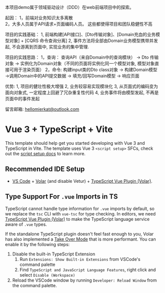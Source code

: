 本项目demo属于领域驱动设计（DDD）在web前端项目中的探索。

起因：
   1，前端对业务知识太多离散  
   2，大多人员属于API请求+页面编码人员。 
这些都使得项目和团队稳健性不高

项目的实践基础： 
   1, 前端构建[API接口]、[Dto传输对象]、[Domain充血的业务模型对象] + [CQRS 命令查询分离]
   2, 事件方法将全部由Domain业务模型携带并发起, 不会游离到页面中, 实现业务的集中管理. 
   
项目的实践思路：
   1，查询： 查询API（来自Domain中的查询模块） -> Dto 传输对象 -> 实例化为Domain对象（不同的页面将实例化同一个模型对象, 模型对象直接可用于渲染页面）
   2，命令: 构建input类的Dto class对象 -> 构建Domain模型 ->调用Domain中的API提交数据 -> 填充/回写Domain模型 -> 响应页面


优势: 
   1, 项目的健壮性极大增强
   2, 业务较容易实现模块化
   3, 从页面式的编码变为面向对象式, 一定程度上回避了冗杂重复性代码
   4, 业务事件将由模型发起, 不再是页面中的事件发起


留言邮箱: hellomierkat@outlook.com 



# Vue 3 + TypeScript + Vite

This template should help get you started developing with Vue 3 and TypeScript in Vite. The template uses Vue 3 `<script setup>` SFCs, check out the [script setup docs](https://v3.vuejs.org/api/sfc-script-setup.html#sfc-script-setup) to learn more.

## Recommended IDE Setup

- [VS Code](https://code.visualstudio.com/) + [Volar](https://marketplace.visualstudio.com/items?itemName=Vue.volar) (and disable Vetur) + [TypeScript Vue Plugin (Volar)](https://marketplace.visualstudio.com/items?itemName=Vue.vscode-typescript-vue-plugin).

## Type Support For `.vue` Imports in TS

TypeScript cannot handle type information for `.vue` imports by default, so we replace the `tsc` CLI with `vue-tsc` for type checking. In editors, we need [TypeScript Vue Plugin (Volar)](https://marketplace.visualstudio.com/items?itemName=Vue.vscode-typescript-vue-plugin) to make the TypeScript language service aware of `.vue` types.

If the standalone TypeScript plugin doesn't feel fast enough to you, Volar has also implemented a [Take Over Mode](https://github.com/johnsoncodehk/volar/discussions/471#discussioncomment-1361669) that is more performant. You can enable it by the following steps:

1. Disable the built-in TypeScript Extension
   1. Run `Extensions: Show Built-in Extensions` from VSCode's command palette
   2. Find `TypeScript and JavaScript Language Features`, right click and select `Disable (Workspace)`
2. Reload the VSCode window by running `Developer: Reload Window` from the command palette.
